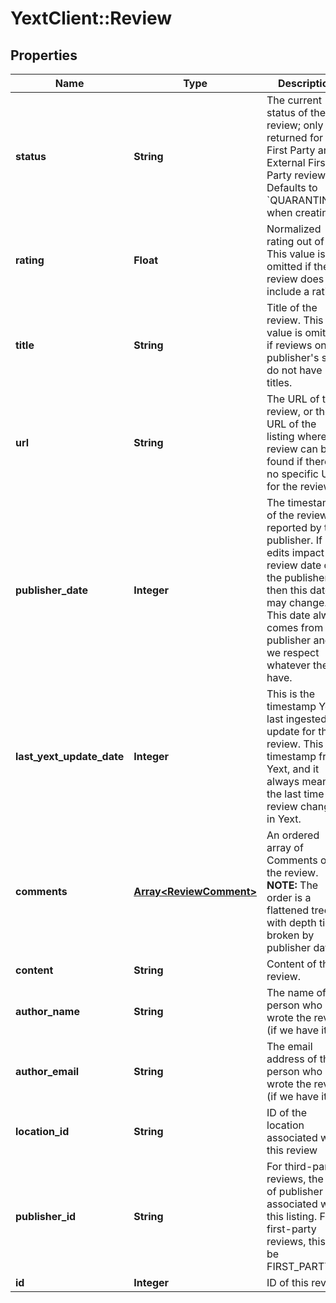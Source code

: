 # YextClient::Review

## Properties
Name | Type | Description | Notes
------------ | ------------- | ------------- | -------------
**status** | **String** | The current status of the review; only returned for First Party and External First Party reviews. Defaults to &#x60;QUARANTINED&#x60; when creating. | [optional] 
**rating** | **Float** | Normalized rating out of 5. This value is omitted if the review does not include a rating.  | [optional] 
**title** | **String** | Title of the review. This value is omitted if reviews on the publisher&#39;s site do not have titles.  | [optional] 
**url** | **String** | The URL of the review, or the URL of the listing where the review can be found if there is no specific URL for the review. | [optional] 
**publisher_date** | **Integer** | The timestamp of the review as reported by the publisher. If edits impact the review date on the publisher, then this date may change. This date always comes from the publisher and we respect whatever they have. | [optional] 
**last_yext_update_date** | **Integer** | This is the timestamp Yext last ingested an update for the review. This is a timestamp from Yext, and it always means the last time this review changed in Yext. | [optional] 
**comments** | [**Array&lt;ReviewComment&gt;**](ReviewComment.md) | An ordered array of Comments on the review.  **NOTE:** The order is a flattened tree with depth ties broken by publisher date.  | [optional] 
**content** | **String** | Content of the review.  | [optional] 
**author_name** | **String** | The name of the person who wrote the review (if we have it). | [optional] 
**author_email** | **String** | The email address of the person who wrote the review (if we have it). | [optional] 
**location_id** | **String** | ID of the location associated with this review | [optional] 
**publisher_id** | **String** | For third-party reviews, the ID of publisher associated with this listing. For first-party reviews, this will be FIRST_PARTY.  | [optional] 
**id** | **Integer** | ID of this review | [optional] 


